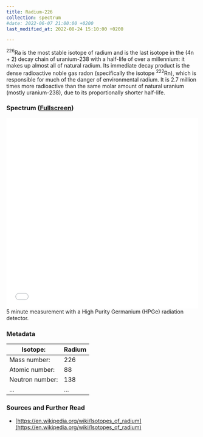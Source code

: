 ```yaml
---
title: Radium-226
collection: spectrum
#date: 2022-06-07 21:00:00 +0200
last_modified_at: 2022-08-24 15:10:00 +0200

---
```


<sup>226</sup>Ra is the most stable isotope of radium and is the last isotope in the (4n + 2) decay chain of uranium-238 with a half-life of over a millennium: it makes up almost all of natural radium. Its immediate decay product is the dense radioactive noble gas radon (specifically the isotope <sup>222</sup>Rn), which is responsible for much of the danger of environmental radium. It is 2.7 million times more radioactive than the same molar amount of natural uranium (mostly uranium-238), due to its proportionally shorter half-life.

### Spectrum ([Fullscreen](/assets/spectra/Ra-226.html))

<iframe width="100%" height="500" src="/assets/spectra/Ra-226.html" title="Ra-226 gamma spectrum" frameborder="0" allowfullscreen></iframe>
5 minute measurement with a High Purity Germanium (HPGe) radiation detector.

### Metadata

| Isotope: | Radium |
| --- | --- |
| Mass number: | 226 |
| Atomic number: | 88 |
| Neutron number: | 138 |
| ... | ... |

### Sources and Further Read

- [https://en.wikipedia.org/wiki/Isotopes_of_radium](https://en.wikipedia.org/wiki/Isotopes_of_radium)

